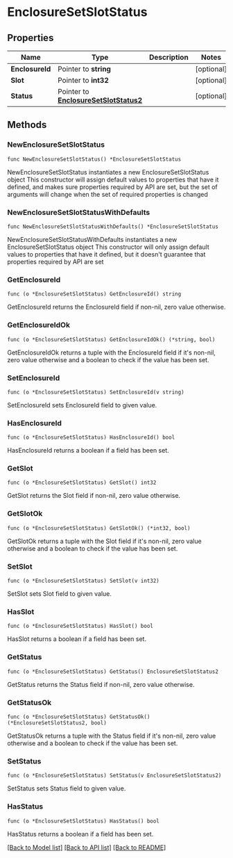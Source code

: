 # EnclosureSetSlotStatus

## Properties

Name | Type | Description | Notes
------------ | ------------- | ------------- | -------------
**EnclosureId** | Pointer to **string** |  | [optional] 
**Slot** | Pointer to **int32** |  | [optional] 
**Status** | Pointer to [**EnclosureSetSlotStatus2**](EnclosureSetSlotStatus2.md) |  | [optional] 

## Methods

### NewEnclosureSetSlotStatus

`func NewEnclosureSetSlotStatus() *EnclosureSetSlotStatus`

NewEnclosureSetSlotStatus instantiates a new EnclosureSetSlotStatus object
This constructor will assign default values to properties that have it defined,
and makes sure properties required by API are set, but the set of arguments
will change when the set of required properties is changed

### NewEnclosureSetSlotStatusWithDefaults

`func NewEnclosureSetSlotStatusWithDefaults() *EnclosureSetSlotStatus`

NewEnclosureSetSlotStatusWithDefaults instantiates a new EnclosureSetSlotStatus object
This constructor will only assign default values to properties that have it defined,
but it doesn't guarantee that properties required by API are set

### GetEnclosureId

`func (o *EnclosureSetSlotStatus) GetEnclosureId() string`

GetEnclosureId returns the EnclosureId field if non-nil, zero value otherwise.

### GetEnclosureIdOk

`func (o *EnclosureSetSlotStatus) GetEnclosureIdOk() (*string, bool)`

GetEnclosureIdOk returns a tuple with the EnclosureId field if it's non-nil, zero value otherwise
and a boolean to check if the value has been set.

### SetEnclosureId

`func (o *EnclosureSetSlotStatus) SetEnclosureId(v string)`

SetEnclosureId sets EnclosureId field to given value.

### HasEnclosureId

`func (o *EnclosureSetSlotStatus) HasEnclosureId() bool`

HasEnclosureId returns a boolean if a field has been set.

### GetSlot

`func (o *EnclosureSetSlotStatus) GetSlot() int32`

GetSlot returns the Slot field if non-nil, zero value otherwise.

### GetSlotOk

`func (o *EnclosureSetSlotStatus) GetSlotOk() (*int32, bool)`

GetSlotOk returns a tuple with the Slot field if it's non-nil, zero value otherwise
and a boolean to check if the value has been set.

### SetSlot

`func (o *EnclosureSetSlotStatus) SetSlot(v int32)`

SetSlot sets Slot field to given value.

### HasSlot

`func (o *EnclosureSetSlotStatus) HasSlot() bool`

HasSlot returns a boolean if a field has been set.

### GetStatus

`func (o *EnclosureSetSlotStatus) GetStatus() EnclosureSetSlotStatus2`

GetStatus returns the Status field if non-nil, zero value otherwise.

### GetStatusOk

`func (o *EnclosureSetSlotStatus) GetStatusOk() (*EnclosureSetSlotStatus2, bool)`

GetStatusOk returns a tuple with the Status field if it's non-nil, zero value otherwise
and a boolean to check if the value has been set.

### SetStatus

`func (o *EnclosureSetSlotStatus) SetStatus(v EnclosureSetSlotStatus2)`

SetStatus sets Status field to given value.

### HasStatus

`func (o *EnclosureSetSlotStatus) HasStatus() bool`

HasStatus returns a boolean if a field has been set.


[[Back to Model list]](../README.md#documentation-for-models) [[Back to API list]](../README.md#documentation-for-api-endpoints) [[Back to README]](../README.md)


